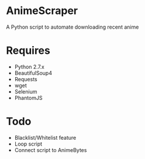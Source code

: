 # AnimeScraper
A Python script to automate downloading recent anime

# Requires
  * Python 2.7.x
  * BeautifulSoup4
  * Requests
  * wget
  * Selenium
  * PhantomJS
 
 # Todo
   * Blacklist/Whitelist feature
   * Loop script
   * Connect script to AnimeBytes
